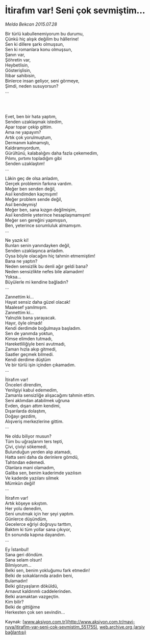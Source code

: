 # İtirafım var! Seni çok sevmiştim...

*Melda Bekcan 2015.07.28*

<div class="pNewsDetailMainContent" itemprop="articleBody">
 <p>
  Bir türlü kabullenemiyorum bu durumu,
  <br>
   Çünkü hiç alışık değilim bu hâllerine!
   <br>
    Sen ki dillere şarkı olmuşsun,
    <br>
     Sen ki romanlara konu olmuşsun,
     <br>
      Şanın var,
      <br/>
      Şöhretin var,
      <br/>
      Heybetlisin,
      <br/>
      Gösterişlisin,
      <br/>
      İtibar sahibisin,
      <br/>
      Binlerce insan geliyor, seni görmeye,
      <br/>
      Şimdi, neden susuyorsun?
      <br/>
      …
     </br>
    </br>
   </br>
  </br>
 </p>
 <p>
  Evet, ben bir hata yaptım,
  <br/>
  Senden uzaklaşmak istedim,
  <br/>
  Apar topar çekip gittim.
  <br/>
  Ama ne yapayım?
  <br/>
  Artık çok yorulmuştum,
  <br/>
  Dermanım kalmamıştı,
  <br/>
  Kaldıramıyordum,
  <br/>
  Gürültünü, kalabalığını daha fazla çekemedim,
  <br/>
  Pılımı, pırtımı topladığım gibi
  <br/>
  Senden uzaklaştım!
  <br/>
  …
 </p>
 <p>
  Lâkin geç de olsa anladım,
  <br/>
  Gerçek problemin farkına vardım.
  <br/>
  Meğer ben senden değil,
  <br/>
  Asıl kendimden kaçmışım!
  <br/>
  Meğer problem sende değil,
  <br/>
  Asıl bendeymiş!
  <br/>
  Meğer ben, sana kızgın değilmişim,
  <br/>
  Asıl kendimle yeterince hesaplaşmamışım!
  <br/>
  Meğer sen gereğini yapmışsın,
  <br/>
  Ben, yeterince sorumluluk almamışım.
  <br/>
  …
 </p>
 <p>
  Ne yazık ki!
  <br/>
  Bunları senin yanındayken değil,
  <br/>
  Senden uzaklaşınca anladım.
  <br/>
  Oysa böyle olacağını hiç tahmin etmemiştim!
  <br/>
  Bana ne yaptın?
  <br/>
  Neden sensizlik bu denli ağır geldi bana?
  <br/>
  Neden sensizlikte nefes bile alamadım!
  <br/>
  Yoksa…
  <br/>
  Büyülerle mi kendine bağladın?
  <br/>
  …
 </p>
 <p>
  Zannettim ki…
  <br/>
  Hayat sensiz daha güzel olacak!
  <br/>
  Maalesef yanılmışım.
  <br/>
  Zannettim ki…
  <br/>
  Yalnızlık bana yarayacak.
  <br/>
  Hayır, öyle olmadı!
  <br/>
  Kendi derdimde boğulmaya başladım.
  <br/>
  Sen de yanımda yoktun,
  <br/>
  Kimse elimden tutmadı,
  <br/>
  Hareketliliğiyle beni avutmadı,
  <br/>
  Zaman hızla akıp gitmedi,
  <br/>
  Saatler geçmek bilmedi.
  <br/>
  Kendi derdime düştüm
  <br/>
  Ve bir türlü işin içinden çıkamadım.
  <br/>
  …
 </p>
 <p>
  İtirafım var!
  <br/>
  Önceleri direndim,
  <br/>
  Yenilgiyi kabul edemedim,
  <br/>
  Zamanla sensizliğe alışacağımı tahmin ettim.
  <br/>
  Seni aklımdan atabilmek uğruna
  <br/>
  Evden, dışarı attım kendimi,
  <br/>
  Dışarılarda dolaştım,
  <br/>
  Doğayı gezdim,
  <br/>
  Alışveriş merkezlerine gittim.
  <br/>
  …
 </p>
 <p>
  Ne oldu biliyor musun?
  <br/>
  Tüm bu uğraşlarım ters tepti,
  <br/>
  Çivi, çiviyi sökemedi,
  <br/>
  Bulunduğun yerden alıp atamadı,
  <br/>
  Hatta seni daha da derinlere gömdü,
  <br/>
  Tahtından edemedi.
  <br/>
  Olanlara mani olamadım,
  <br/>
  Galiba sen, benim kaderimde yazılısın
  <br/>
  Ve kaderde yazılanı silmek
  <br/>
  Mümkün değil!
  <br/>
  …
 </p>
 <p>
  İtirafım var!
  <br/>
  Artık köşeye sıkıştım.
  <br/>
  Her yolu denedim,
  <br/>
  Seni unutmak için her şeyi yaptım.
  <br/>
  Günlerce düşündüm,
  <br/>
  Gecelerce eğriyi doğruyu tarttım,
  <br/>
  Baktım ki tüm yollar sana çıkıyor,
  <br/>
  En sonunda kapına dayandım.
  <br/>
  …
 </p>
 <p>
  Ey İstanbul!
  <br/>
  Sana geri döndüm.
  <br/>
  Sana selam olsun!
  <br/>
  Bilmiyorum…
  <br/>
  Belki sen, benim yokluğumu fark etmedin!
  <br/>
  Belki de sokaklarında aradın beni,
  <br/>
  Bulamadın!
  <br/>
  Belki gözyaşların döküldü,
  <br/>
  Arnavut kaldırımlı caddelerinden.
  <br/>
  Belki aramaktan vazgeçtin.
  <br/>
  Kim bilir?
  <br/>
  Belki de gittiğime
  <br/>
  Herkesten çok sen sevindin...
 </p>
</div>


Kaynak: [www.aksiyon.com.tr](http://www.aksiyon.com.tr/mavi-ruya/itirafim-var-seni-cok-sevmistim_551755), [web.archive.org (arşiv bağlantısı)](http://web.archive.org/web/20150805111049/http://www.aksiyon.com.tr/mavi-ruya/itirafim-var-seni-cok-sevmistim_551755)
